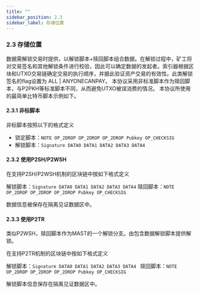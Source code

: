 ```yaml
---
title: ""
sidebar_position: 2.3
sidebar_label: 存储位置
---
```


### 2.3 存储位置

数据需解锁交易时提供，以解锁脚本+赎回脚本组合数据。在解锁过程中，矿工将对交易签名和其他解锁条件进行校验，因此可以确定数据的发起者。索引器根据区块和UTXO交易链确定交易的执行顺序，并据此验证资产交易的有效性。此类解锁签名的flag设置为 ALL | ANYONECANPAY。 本协议采用非标准脚本作为赎回脚本，与P2PKH等标准脚本不同，从而避免UTXO被误消费的情况。 本协议所使用的最简单比特币脚本示例如下。

#### 2.3.1 非标脚本

非标脚本按照以下的格式定义

- 锁定脚本：`NOTE OP_2DROP OP_2DROP OP_2DROP Pubkey OP_CHECKSIG`
- 解锁脚本：`Signature DATA0 DATA1 DATA2 DATA3 DATA4`

#### 2.3.2 使用P2SH/P2WSH

在支持P2SH/P2WSH机制的区块链中按如下格式定义

解锁脚本：`Signature DATA0 DATA1 DATA2 DATA3 DATA4`
赎回脚本：`NOTE OP_2DROP OP_2DROP OP_2DROP Pubkey OP_CHECKSIG`

数据信息被保存在隔离见证数据区中。

#### 2.3.3 使用P2TR

类似P2WSH，赎回脚本作为MAST的一个解锁分支。由包含数据解锁脚本提供解锁。

在支持P2TR机制的区块链中按如下格式定义

解锁脚本：`Signature DATA0 DATA1 DATA2 DATA3 DATA4 `
赎回脚本：`NOTE OP_2DROP OP_2DROP OP_2DROP Pubkey OP_CHECKSIG`

解锁脚本信息保存在隔离见证数据区中。

